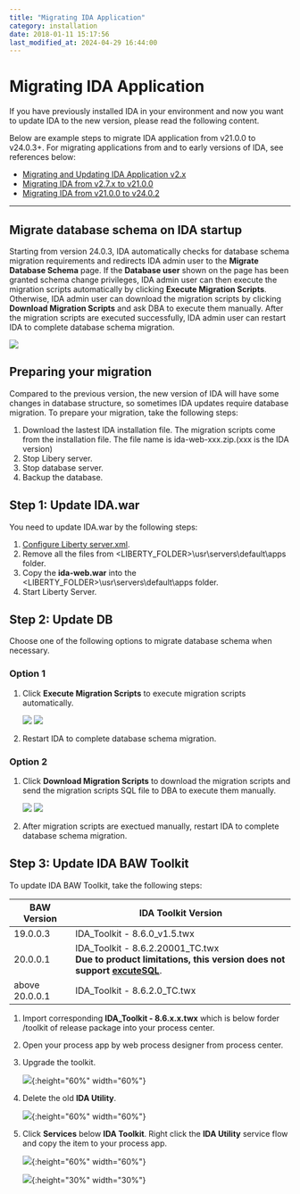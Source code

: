 ```yaml
---
title: "Migrating IDA Application"
category: installation
date: 2018-01-11 15:17:56
last_modified_at: 2024-04-29 16:44:00
---
```


# Migrating IDA Application

If you have previously installed IDA in your environment and now you want to update IDA to the new version, please read the following content. 

Below are example steps to migrate IDA application from v21.0.0 to v24.0.3+. For migrating applications from and to early versions of IDA, see references below:
 - [Migrating and Updating IDA Application v2.x](../references/references-migrating-and-updating-ida-application-v2.x.html)
 - [Migrating IDA from v2.7.x to v21.0.0](../references/references-migrating-ida-from-v2.7.x-to-v21.0.0.html)
 - [Migrating IDA from v21.0.0 to v24.0.2](../references/references-migrating-ida-from-v21.0.0-to-v24.0.2.html)

***

## Migrate database schema on IDA startup
Starting from version 24.0.3, IDA automatically checks for database schema migration requirements and redirects IDA admin user to the **Migrate Database Schema** page. If the **Database user** shown on the page has been granted schema change privileges, IDA admin user can then execute the migration scripts automatically by clicking **Execute Migration Scripts**. Otherwise, IDA admin user can download the migration scripts by clicking **Download Migration Scripts** and ask DBA to execute them manually. After the migration scripts are executed successfully, IDA admin user can restart IDA to complete database schema migration.

![][database_schema_migration_page]

## Preparing your migration

Compared to the previous version, the new version of IDA will have some changes in database structure, so sometimes IDA updates require database migration. To prepare your migration, take the following steps:  

1. Download the lastest IDA installation file. The migration scripts come from the installation file. The file name is ida-web-xxx.zip.(xxx is the IDA version)
2. Stop Libery server.  
3. Stop database server.  
4. Backup the database.  

## Step 1: Update IDA.war

You need to update IDA.war by the following steps:

1. [Configure Liberty server.xml](../installation/installation-installing-ida-application.html#installing-on-liberty).
2. Remove all the files from <LIBERTY_FOLDER>\usr\servers\default\apps folder.     
3. Copy the **ida-web.war** into the <LIBERTY_FOLDER>\usr\servers\default\apps folder.    
4. Start Liberty Server.

## Step 2: Update DB
Choose one of the following options to migrate database schema when necessary.

### Option 1

1. Click **Execute Migration Scripts** to execute migration scripts automatically.

    ![][database_schema_migration_page_execute]
    ![][database_schema_migration_page_execute_result]

2. Restart IDA to complete database schema migration.


### Option 2

1. Click **Download Migration Scripts** to download the migration scripts and send the migration scripts SQL file to DBA to execute them manually.

    ![][database_schema_migration_page_download]
    ![][database_schema_migration_page_downloaded_sql]

2. After migration scripts are exectued manually, restart IDA to complete database schema migration.


 
## Step 3: Update IDA BAW Toolkit    

To update IDA BAW Toolkit, take the following steps:

BAW Version | IDA Toolkit Version  
     ----------------------|-------------------
      19.0.0.3 |  IDA_Toolkit - 8.6.0_v1.5.twx
      20.0.0.1 | IDA_Toolkit - 8.6.2.20001_TC.twx <br> **Due to product limitations, this version does not support [excuteSQL](../references/references-test-command.html#executesql)**.
      above 20.0.0.1 |IDA_Toolkit - 8.6.2.0_TC.twx

1. Import corresponding **IDA_Toolkit - 8.6.x.x.twx** which is below forder /toolkit of release package into your process center.

2. Open your process app by web process designer from process center. 
 
3. Upgrade the toolkit.

    ![][toolkit-upgrade-1-v21]{:height="60%" width="60%"}

4. Delete the old **IDA Utility**.

    ![][toolkit-upgrade-2]{:height="60%" width="60%"}

5. Click **Services** below **IDA Toolkit**. Right click the **IDA Utility** service flow and copy the item to your process app.

    ![][toolkit-upgrade-3-v21]{:height="60%" width="60%"}

    ![][toolkit-upgrade-4]{:height="30%" width="30%"}
   
[ida_version]: ../images/install/ida_version.png
[toolkit-upgrade-1-v21]: ../images/references/IDAbpmToolkitUpgrade_1-v21.png
[toolkit-upgrade-2]: ../images/references/IDAbpmToolkitUpgrade_2.png
[toolkit-upgrade-3-v21]: ../images/references/IDAbpmToolkitUpgrade_3-v21.png
[toolkit-upgrade-4]: ../images/install/ida_toolkit_copy_to_item.png
[database_schema_migration_page]: ../images/install/database_schema_migration_page.png
[database_schema_migration_page_execute]: ../images/install/database_schema_migration_page_execute.png
[database_schema_migration_page_execute_result]: ../images/install/database_schema_migration_page_execute_result.png
[database_schema_migration_page_download]: ../images/install/database_schema_migration_page_download.png
[database_schema_migration_page_downloaded_sql]: ../images/install/database_schema_migration_page_downloaded_sql.png
